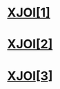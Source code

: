 # [XJOI[1]](http://www.hzxjhs.com:83)
# [XJOI[2]](http://210.33.19.101)
# [XJOI[3]](http://210.33.19.103)
